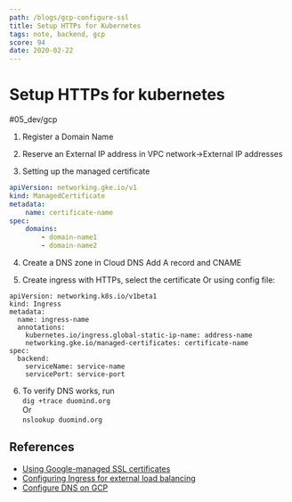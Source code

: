 ```yaml
---
path: /blogs/gcp-configure-ssl
title: Setup HTTPs for Kubernetes
tags: note, backend, gcp
score: 94
date: 2020-02-22
---
```


# Setup HTTPs for kubernetes

#05_dev/gcp

1. Register a Domain Name

2. Reserve an External IP address in VPC network->External IP addresses

3. Setting up the managed certificate

```yaml
apiVersion: networking.gke.io/v1
kind: ManagedCertificate
metadata:
    name: certificate-name
spec:
    domains:
        - domain-name1
        - domain-name2
```

4. Create a DNS zone in Cloud DNS
   Add A record and CNAME

5. Create ingress with HTTPs, select the certificate
   Or using config file:

```
apiVersion: networking.k8s.io/v1beta1
kind: Ingress
metadata:
  name: ingress-name
  annotations:
    kubernetes.io/ingress.global-static-ip-name: address-name
    networking.gke.io/managed-certificates: certificate-name
spec:
  backend:
    serviceName: service-name
    servicePort: service-port
```

6. To verify DNS works, run  
   `dig +trace duomind.org`  
   Or  
   `nslookup duomind.org`

## References

-   [Using Google-managed SSL certificates](https://cloud.google.com/kubernetes-engine/docs/how-to/managed-certs)
-   [Configuring Ingress for external load balancing](https://cloud.google.com/kubernetes-engine/docs/how-to/load-balance-ingress)
-   [Configure DNS on GCP](https://cloud.google.com/dns/docs/tutorials/create-domain-tutorial)
